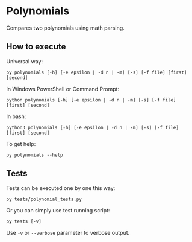 # Polynomials
Compares two polynomials using math parsing.

## How to execute

Universal way:

```
py polynomials [-h] [-e epsilon | -d n | -m] [-s] [-f file] [first] [second]
```

In Windows PowerShell or Command Prompt:
```
python polynomials [-h] [-e epsilon | -d n | -m] [-s] [-f file] [first] [second]
```

In bash:
```
python3 polynomials [-h] [-e epsilon | -d n | -m] [-s] [-f file] [first] [second]
```

To get help:

```
py polynomials --help
```

## Tests

Tests can be executed one by one this way:

```
py tests/polynomial_tests.py
```

Or you can simply use test running script:

```
py tests [-v]
```

Use ```-v``` or ```--verbose``` parameter to verbose output.
